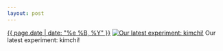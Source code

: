 ```yaml
---
layout: post
---
```


<p>
  <time><a href="/390">{{ page.date | date: "%e %B, %Y" }}</a></time>
  <a href="/390"><img src="{{ site.assets_url }}/390-640.jpg" srcset="{{ site.assets_url }}/390-1280.jpg 1280w, {{ site.assets_url }}/390-960.jpg 960w, {{ site.assets_url }}/390-640.jpg 640w, {{ site.assets_url }}/390-320.jpg 320w" sizes="(min-width: 700px) 50vw, calc(100vw - 2rem)" alt="Our latest experiment: kimchi!" /></a>
  <span>Our latest experiment: kimchi!</span>
</p>
